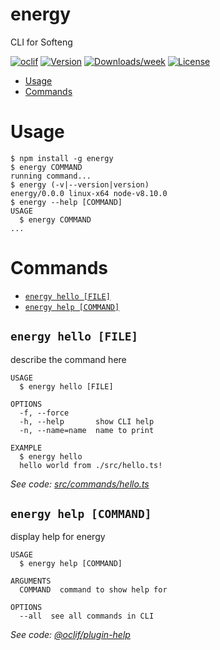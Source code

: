 energy
======

CLI for Softeng

[![oclif](https://img.shields.io/badge/cli-oclif-brightgreen.svg)](https://oclif.io)
[![Version](https://img.shields.io/npm/v/energy.svg)](https://npmjs.org/package/energy)
[![Downloads/week](https://img.shields.io/npm/dw/energy.svg)](https://npmjs.org/package/energy)
[![License](https://img.shields.io/npm/l/energy.svg)](https://github.com/evangelosmeklis/energy/blob/master/package.json)

<!-- toc -->
* [Usage](#usage)
* [Commands](#commands)
<!-- tocstop -->
# Usage
<!-- usage -->
```sh-session
$ npm install -g energy
$ energy COMMAND
running command...
$ energy (-v|--version|version)
energy/0.0.0 linux-x64 node-v8.10.0
$ energy --help [COMMAND]
USAGE
  $ energy COMMAND
...
```
<!-- usagestop -->
# Commands
<!-- commands -->
* [`energy hello [FILE]`](#energy-hello-file)
* [`energy help [COMMAND]`](#energy-help-command)

## `energy hello [FILE]`

describe the command here

```
USAGE
  $ energy hello [FILE]

OPTIONS
  -f, --force
  -h, --help       show CLI help
  -n, --name=name  name to print

EXAMPLE
  $ energy hello
  hello world from ./src/hello.ts!
```

_See code: [src/commands/hello.ts](https://github.com/evangelosmeklis/energy/blob/v0.0.0/src/commands/hello.ts)_

## `energy help [COMMAND]`

display help for energy

```
USAGE
  $ energy help [COMMAND]

ARGUMENTS
  COMMAND  command to show help for

OPTIONS
  --all  see all commands in CLI
```

_See code: [@oclif/plugin-help](https://github.com/oclif/plugin-help/blob/v2.2.3/src/commands/help.ts)_
<!-- commandsstop -->
